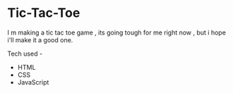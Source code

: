 # Tic-Tac-Toe
I m making a tic tac toe game , its going tough for me right now , but i hope i'll make it a good one.

Tech used - 
- HTML
- CSS
- JavaScript

